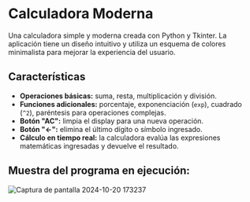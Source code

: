 # Calculadora Moderna

Una calculadora simple y moderna creada con Python y Tkinter. La aplicación tiene un diseño intuitivo y utiliza un esquema de colores minimalista para mejorar la experiencia del usuario.

## Características

- **Operaciones básicas:** suma, resta, multiplicación y división.
- **Funciones adicionales:** porcentaje, exponenciación (`exp`), cuadrado (`^2`), paréntesis para operaciones complejas.
- **Botón "AC":** limpia el display para una nueva operación.
- **Botón "←":** elimina el último dígito o símbolo ingresado.
- **Cálculo en tiempo real:** la calculadora evalúa las expresiones matemáticas ingresadas y devuelve el resultado.

## Muestra del programa en ejecución:
![Captura de pantalla 2024-10-20 173237](https://github.com/user-attachments/assets/ed3f6b6b-63a5-479c-a8d3-c6b0d36ba099)
